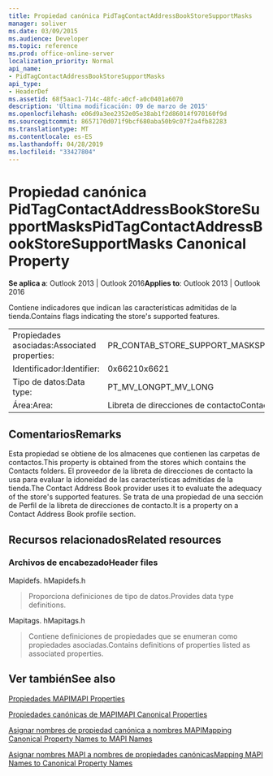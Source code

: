 ```yaml
---
title: Propiedad canónica PidTagContactAddressBookStoreSupportMasks
manager: soliver
ms.date: 03/09/2015
ms.audience: Developer
ms.topic: reference
ms.prod: office-online-server
localization_priority: Normal
api_name:
- PidTagContactAddressBookStoreSupportMasks
api_type:
- HeaderDef
ms.assetid: 68f5aac1-714c-48fc-a0cf-a0c0401a6070
description: 'Última modificación: 09 de marzo de 2015'
ms.openlocfilehash: e06d9a3ee2352e05e38ab1f2d86014f970160f9d
ms.sourcegitcommit: 8657170d071f9bcf680aba50b9c07f2a4fb82283
ms.translationtype: MT
ms.contentlocale: es-ES
ms.lasthandoff: 04/28/2019
ms.locfileid: "33427804"
---
```

# <a name="pidtagcontactaddressbookstoresupportmasks-canonical-property"></a><span data-ttu-id="8f646-103">Propiedad canónica PidTagContactAddressBookStoreSupportMasks</span><span class="sxs-lookup"><span data-stu-id="8f646-103">PidTagContactAddressBookStoreSupportMasks Canonical Property</span></span>

  
  
<span data-ttu-id="8f646-104">**Se aplica a**: Outlook 2013 | Outlook 2016</span><span class="sxs-lookup"><span data-stu-id="8f646-104">**Applies to**: Outlook 2013 | Outlook 2016</span></span> 
  
<span data-ttu-id="8f646-105">Contiene indicadores que indican las características admitidas de la tienda.</span><span class="sxs-lookup"><span data-stu-id="8f646-105">Contains flags indicating the store's supported features.</span></span>
  
|||
|:-----|:-----|
|<span data-ttu-id="8f646-106">Propiedades asociadas:</span><span class="sxs-lookup"><span data-stu-id="8f646-106">Associated properties:</span></span>  <br/> |<span data-ttu-id="8f646-107">PR_CONTAB_STORE_SUPPORT_MASKS</span><span class="sxs-lookup"><span data-stu-id="8f646-107">PR_CONTAB_STORE_SUPPORT_MASKS</span></span>  <br/> |
|<span data-ttu-id="8f646-108">Identificador:</span><span class="sxs-lookup"><span data-stu-id="8f646-108">Identifier:</span></span>  <br/> |<span data-ttu-id="8f646-109">0x6621</span><span class="sxs-lookup"><span data-stu-id="8f646-109">0x6621</span></span>  <br/> |
|<span data-ttu-id="8f646-110">Tipo de datos:</span><span class="sxs-lookup"><span data-stu-id="8f646-110">Data type:</span></span>  <br/> |<span data-ttu-id="8f646-111">PT_MV_LONG</span><span class="sxs-lookup"><span data-stu-id="8f646-111">PT_MV_LONG</span></span>  <br/> |
|<span data-ttu-id="8f646-112">Área:</span><span class="sxs-lookup"><span data-stu-id="8f646-112">Area:</span></span>  <br/> |<span data-ttu-id="8f646-113">Libreta de direcciones de contacto</span><span class="sxs-lookup"><span data-stu-id="8f646-113">Contact address book</span></span>  <br/> |
   
## <a name="remarks"></a><span data-ttu-id="8f646-114">Comentarios</span><span class="sxs-lookup"><span data-stu-id="8f646-114">Remarks</span></span>

<span data-ttu-id="8f646-115">Esta propiedad se obtiene de los almacenes que contienen las carpetas de contactos.</span><span class="sxs-lookup"><span data-stu-id="8f646-115">This property is obtained from the stores which contains the Contacts folders.</span></span> <span data-ttu-id="8f646-116">El proveedor de la libreta de direcciones de contacto la usa para evaluar la idoneidad de las características admitidas de la tienda.</span><span class="sxs-lookup"><span data-stu-id="8f646-116">The Contact Address Book provider uses it to evaluate the adequacy of the store's supported features.</span></span> <span data-ttu-id="8f646-117">Se trata de una propiedad de una sección de Perfil de la libreta de direcciones de contacto.</span><span class="sxs-lookup"><span data-stu-id="8f646-117">It is a property on a Contact Address Book profile section.</span></span> 
  
## <a name="related-resources"></a><span data-ttu-id="8f646-118">Recursos relacionados</span><span class="sxs-lookup"><span data-stu-id="8f646-118">Related resources</span></span>

### <a name="header-files"></a><span data-ttu-id="8f646-119">Archivos de encabezado</span><span class="sxs-lookup"><span data-stu-id="8f646-119">Header files</span></span>

<span data-ttu-id="8f646-120">Mapidefs. h</span><span class="sxs-lookup"><span data-stu-id="8f646-120">Mapidefs.h</span></span>
  
> <span data-ttu-id="8f646-121">Proporciona definiciones de tipo de datos.</span><span class="sxs-lookup"><span data-stu-id="8f646-121">Provides data type definitions.</span></span>
    
<span data-ttu-id="8f646-122">Mapitags. h</span><span class="sxs-lookup"><span data-stu-id="8f646-122">Mapitags.h</span></span>
  
> <span data-ttu-id="8f646-123">Contiene definiciones de propiedades que se enumeran como propiedades asociadas.</span><span class="sxs-lookup"><span data-stu-id="8f646-123">Contains definitions of properties listed as associated properties.</span></span>
    
## <a name="see-also"></a><span data-ttu-id="8f646-124">Ver también</span><span class="sxs-lookup"><span data-stu-id="8f646-124">See also</span></span>



[<span data-ttu-id="8f646-125">Propiedades MAPI</span><span class="sxs-lookup"><span data-stu-id="8f646-125">MAPI Properties</span></span>](mapi-properties.md)
  
[<span data-ttu-id="8f646-126">Propiedades canónicas de MAPI</span><span class="sxs-lookup"><span data-stu-id="8f646-126">MAPI Canonical Properties</span></span>](mapi-canonical-properties.md)
  
[<span data-ttu-id="8f646-127">Asignar nombres de propiedad canónica a nombres MAPI</span><span class="sxs-lookup"><span data-stu-id="8f646-127">Mapping Canonical Property Names to MAPI Names</span></span>](mapping-canonical-property-names-to-mapi-names.md)
  
[<span data-ttu-id="8f646-128">Asignar nombres MAPI a nombres de propiedades canónicas</span><span class="sxs-lookup"><span data-stu-id="8f646-128">Mapping MAPI Names to Canonical Property Names</span></span>](mapping-mapi-names-to-canonical-property-names.md)

